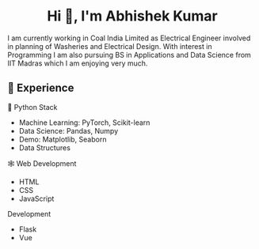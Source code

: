 <h1 align="center">Hi 👋, I'm Abhishek Kumar</h1>


I am currently working in Coal India Limited as Electrical Engineer involved in planning of Washeries and Electrical Design. With interest in Programming I am also pursuing BS in Applications and Data Science from IIT Madras which I am enjoying very much. 


## 🔨 Experience 

🐍 Python Stack
- Machine Learning: PyTorch, Scikit-learn
- Data Science: Pandas, Numpy
- Demo: Matplotlib, Seaborn
- Data Structures

🕸 Web Development
- HTML
- CSS
- JavaScript

Development
- Flask
- Vue

